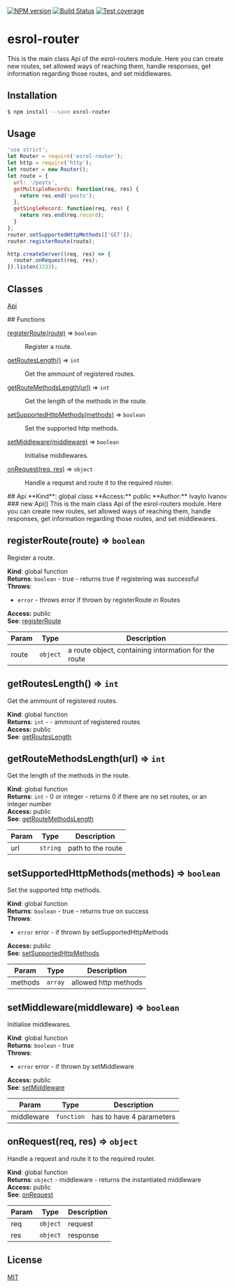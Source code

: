 [![NPM version][npm-image]][npm-url] 
[![Build Status][travis-image]][travis-url] 
[![Test coverage][coveralls-image]][coveralls-url]

# esrol-router
This is the main class Api of the esrol-routers module. Here you can create new routes, set allowed ways of reaching them, handle responses, get information regarding those routes, and set middlewares.


## Installation

```sh
$ npm install --save esrol-router
```

## Usage

```js
'use strict';
let Router = require('esrol-router');
let http = require('http');
let router = new Router();
let route = {
  url: '/posts',
  getMultipleRecords: function(req, res) {
    return res.end('posts');
  },
  getSingleRecord: function(req, res) {
    return res.end(req.record);
  }
};
router.setSupportedHttpMethods(['GET']);
router.registerRoute(route);

http.createServer((req, res) => {
  router.onRequest(req, res);
}).listen(3333);
```

## Classes
<dl>
<dt><a href="#Api">Api</a></dt>
<dd></dd>
</dl>
## Functions
<dl>
<dt><a href="#registerRoute">registerRoute(route)</a> ⇒ <code>boolean</code></dt>
<dd><p>Register a route.</p>
</dd>
<dt><a href="#getRoutesLength">getRoutesLength()</a> ⇒ <code>int</code></dt>
<dd><p>Get the ammount of registered routes.</p>
</dd>
<dt><a href="#getRouteMethodsLength">getRouteMethodsLength(url)</a> ⇒ <code>int</code></dt>
<dd><p>Get the length of the methods in the route.</p>
</dd>
<dt><a href="#setSupportedHttpMethods">setSupportedHttpMethods(methods)</a> ⇒ <code>boolean</code></dt>
<dd><p>Set the supported http methods.</p>
</dd>
<dt><a href="#setMiddleware">setMiddleware(middleware)</a> ⇒ <code>boolean</code></dt>
<dd><p>Initialise middlewares.</p>
</dd>
<dt><a href="#onRequest">onRequest(req, res)</a> ⇒ <code>object</code></dt>
<dd><p>Handle a request and route it to the required router.</p>
</dd>
</dl>
<a name="Api"></a>
## Api
**Kind**: global class  
**Access:** public  
**Author:** Ivaylo Ivanov  
<a name="new_Api_new"></a>
### new Api()
This is the main class Api of the esrol-routers module.
Here you can create new routes, set allowed ways of reaching them,
handle responses, get information regarding those routes, and
set middlewares.

<a name="registerRoute"></a>
## registerRoute(route) ⇒ <code>boolean</code>
Register a route.

**Kind**: global function  
**Returns**: <code>boolean</code> - true - returns true if registering was successful  
**Throws**:

- <code>error</code> - throws error if thrown by registerRoute in Routes

**Access:** public  
**See**: [registerRoute](registerRoute)  

| Param | Type | Description |
| --- | --- | --- |
| route | <code>object</code> | a route object, containing intormation for the route |

<a name="getRoutesLength"></a>
## getRoutesLength() ⇒ <code>int</code>
Get the ammount of registered routes.

**Kind**: global function  
**Returns**: <code>int</code> - - ammount of registered routes  
**Access:** public  
**See**: [getRoutesLength](#getRoutesLength)  
<a name="getRouteMethodsLength"></a>
## getRouteMethodsLength(url) ⇒ <code>int</code>
Get the length of the methods in the route.

**Kind**: global function  
**Returns**: <code>int</code> - 0 or integer - returns 0 if there are no set routes,
or an integer number  
**Access:** public  
**See**: [getRouteMethodsLength](#getRouteMethodsLength)  

| Param | Type | Description |
| --- | --- | --- |
| url | <code>string</code> | path to the route |

<a name="setSupportedHttpMethods"></a>
## setSupportedHttpMethods(methods) ⇒ <code>boolean</code>
Set the supported http methods.

**Kind**: global function  
**Returns**: <code>boolean</code> - true - returns true on success  
**Throws**:

- <code>error</code> error - if thrown by setSupportedHttpMethods

**Access:** public  
**See**: [setSupportedHttpMethods](#setSupportedHttpMethods)  

| Param | Type | Description |
| --- | --- | --- |
| methods | <code>array</code> | allowed http methods |

<a name="setMiddleware"></a>
## setMiddleware(middleware) ⇒ <code>boolean</code>
Initialise middlewares.

**Kind**: global function  
**Returns**: <code>boolean</code> - true  
**Throws**:

- <code>error</code> error - if thrown by setMiddleware

**Access:** public  
**See**: [setMiddleware](#setMiddleware)  

| Param | Type | Description |
| --- | --- | --- |
| middleware | <code>function</code> | has to have 4 parameters |

<a name="onRequest"></a>
## onRequest(req, res) ⇒ <code>object</code>
Handle a request and route it to the required router.

**Kind**: global function  
**Returns**: <code>object</code> - middleware - returns the instantiated middleware  
**Access:** public  
**See**: [onRequest](#onRequest)  

| Param | Type | Description |
| --- | --- | --- |
| req | <code>object</code> | request |
| res | <code>object</code> | response |

## License

[MIT](https://github.com/esrol/esrol-router/blob/master/LICENSE)


[npm-image]: https://badge.fury.io/js/esrol-router.svg
[npm-url]: https://npmjs.org/package/esrol-router
[travis-image]: https://travis-ci.org/esrol/esrol-router.svg?branch=master
[travis-url]: https://travis-ci.org/esrol/esrol-router
[coveralls-image]: https://coveralls.io/repos/esrol/esrol-router/badge.svg
[coveralls-url]: https://coveralls.io/r/esrol/esrol-router
